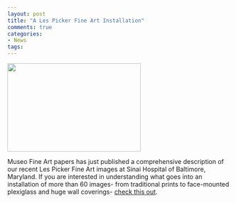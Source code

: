 ```yaml
---
layout: post
title: "A Les Picker Fine Art Installation"
comments: true
categories:
- News
tags:
---
```

<a href="http://blog.lesterpickerphoto.com/wp-content/uploads/2012/11/DSCF4507.jpg"><img class="size-medium wp-image-2472" title="DSCF4507" src="http://blog.lesterpickerphoto.com/wp-content/uploads/2012/11/DSCF4507-300x199.jpg" alt="" width="300" height="199"></a>

Museo Fine Art papers has just published a comprehensive description of our recent Les Picker Fine Art images at Sinai Hospital of Baltimore, Maryland. If you are interested in understanding what goes into an installation of more than 60 images- from traditional prints to face-mounted plexiglass and huge wall coverings- <a href="http://www.magicinkjet.com/pages.php?name=les_picker_photography_case_study%20">check this out</a>.

 

 